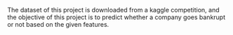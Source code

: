 The dataset of this project is downloaded from a kaggle competition, and the objective of this project is to predict whether a company goes bankrupt or not based on the given features. 
